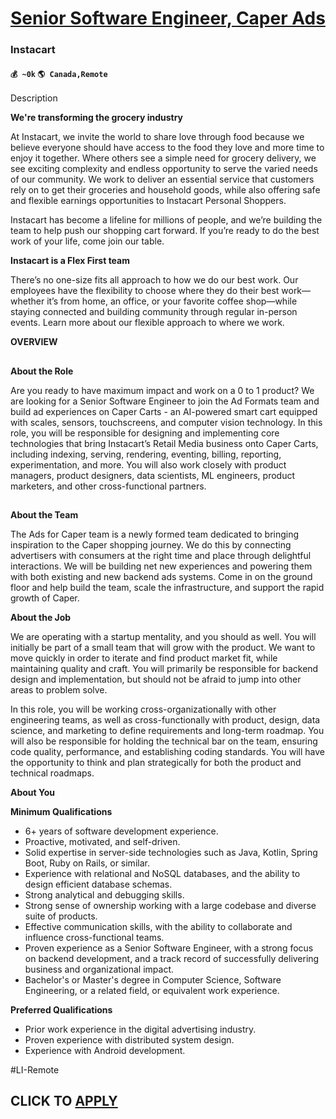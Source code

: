 # [Senior Software Engineer, Caper Ads](https://www.remotewlb.com/apply/senior-software-engineer-caper-ads)  
### Instacart  
#### `💰 ~0k` `🌎 Canada,Remote`  

Description

**We're transforming the grocery industry**

At Instacart, we invite the world to share love through food because we believe everyone should have access to the food they love and more time to enjoy it together. Where others see a simple need for grocery delivery, we see exciting complexity and endless opportunity to serve the varied needs of our community. We work to deliver an essential service that customers rely on to get their groceries and household goods, while also offering safe and flexible earnings opportunities to Instacart Personal Shoppers.

Instacart has become a lifeline for millions of people, and we’re building the team to help push our shopping cart forward. If you’re ready to do the best work of your life, come join our table.

**Instacart is a Flex First team**

There’s no one-size fits all approach to how we do our best work. Our employees have the flexibility to choose where they do their best work—whether it’s from home, an office, or your favorite coffee shop—while staying connected and building community through regular in-person events. Learn more about our flexible approach to where we work.

**OVERVIEW**

##

**About the Role**

Are you ready to have maximum impact and work on a 0 to 1 product? We are looking for a Senior Software Engineer to join the Ad Formats team and build ad experiences on Caper Carts - an AI-powered smart cart equipped with scales, sensors, touchscreens, and computer vision technology. In this role, you will be responsible for designing and implementing core technologies that bring Instacart’s Retail Media business onto Caper Carts, including indexing, serving, rendering, eventing, billing, reporting, experimentation, and more. You will also work closely with product managers, product designers, data scientists, ML engineers, product marketers, and other cross-functional partners.

##

**About the Team**

The Ads for Caper team is a newly formed team dedicated to bringing inspiration to the Caper shopping journey. We do this by connecting advertisers with consumers at the right time and place through delightful interactions. We will be building net new experiences and powering them with both existing and new backend ads systems. Come in on the ground floor and help build the team, scale the infrastructure, and support the rapid growth of Caper.

**About the Job**

We are operating with a startup mentality, and you should as well. You will initially be part of a small team that will grow with the product. We want to move quickly in order to iterate and find product market fit, while maintaining quality and craft. You will primarily be responsible for backend design and implementation, but should not be afraid to jump into other areas to problem solve.

In this role, you will be working cross-organizationally with other engineering teams, as well as cross-functionally with product, design, data science, and marketing to define requirements and long-term roadmap. You will also be responsible for holding the technical bar on the team, ensuring code quality, performance, and establishing coding standards. You will have the opportunity to think and plan strategically for both the product and technical roadmaps.

**About You**

**Minimum Qualifications**

  * 6+ years of software development experience.
  * Proactive, motivated, and self-driven.
  * Solid expertise in server-side technologies such as Java, Kotlin, Spring Boot, Ruby on Rails, or similar.
  * Experience with relational and NoSQL databases, and the ability to design efficient database schemas.
  * Strong analytical and debugging skills.
  * Strong sense of ownership working with a large codebase and diverse suite of products.
  * Effective communication skills, with the ability to collaborate and influence cross-functional teams.
  * Proven experience as a Senior Software Engineer, with a strong focus on backend development, and a track record of successfully delivering business and organizational impact.
  * Bachelor's or Master's degree in Computer Science, Software Engineering, or a related field, or equivalent work experience.

**Preferred Qualifications**

  * Prior work experience in the digital advertising industry.
  * Proven experience with distributed system design.
  * Experience with Android development.

#LI-Remote

  
## CLICK TO [APPLY](https://www.remotewlb.com/apply/senior-software-engineer-caper-ads)

